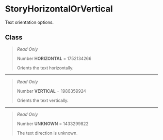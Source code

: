 # StoryHorizontalOrVertical
Text orientation options.

## Class
> *Read Only* 
> 
> Number **HORIZONTAL** = 1752134266
> 
> Orients the text horizontally.
*** 
> *Read Only* 
> 
> Number **VERTICAL** = 1986359924
> 
> Orients the text vertically.
*** 
> *Read Only* 
> 
> Number **UNKNOWN** = 1433299822
> 
> The text direction is unknown.

